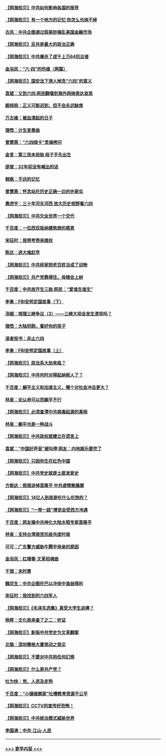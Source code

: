 #### [【网海拾贝】中共如何影响各国的报导](../pages/nsc993/n13012599.md?t=06111501) 
#### [【网海拾贝】有一个地方的记忆 你怎么也抹不掉](../pages/nsc993/n13009802.md?t=06111501) 
#### [古风：中共企图通过假美钞搞乱美国金融市场](../pages/nsc993/n13009626.md?t=06111501) 
#### [【网海拾贝】反共是最大的政治正确](../pages/nsc993/n13007051.md?t=06111501) 
#### [【网海拾贝】中共屠杀了成千上万64抗议者](../pages/nsc993/n13002713.md?t=06111501) 
#### [金浴凤：“六·四”的伤痕（两篇）](../pages/nsc993/n13001719.md?t=06111501) 
#### [【网海拾贝】国安法下港人悼念“六四”的意义](../pages/nsc993/n13001039.md?t=06111501) 
#### [袁斌：又到六四 网民翻墙到海外网络表达哀思](../pages/nsc993/n13000995.md?t=06111501) 
#### [颜纯钩：正义可能迟到，但不会永远缺席](../pages/nsc993/n13000920.md?t=06111501) 
#### [万古缘：被血漂起的日子](../pages/nsc993/n13000914.md?t=06111501) 
#### [理悟：计生变奏曲](../pages/nsc993/n13000414.md?t=06111501) 
#### [曾慧燕：“六四绿卡”灵魂拷问](../pages/nsc993/n13000277.md?t=06111501) 
#### [金言：第三孩未投胎 段子手先出生](../pages/nsc993/n13000215.md?t=06111501) 
#### [邵俊：32年前没有喊出的话](../pages/nsc993/n13000181.md?t=06111501) 
#### [戟枫：不远的记忆](../pages/nsc993/n13000121.md?t=06111501) 
#### [曾慧燕：怀念站在历史正确一边的许家屯](../pages/nsc993/n13000073.md?t=06111501) 
#### [惠虎宇：三十年河东河西 放大历史视野看六四](../pages/nsc993/n13000018.md?t=06111501) 
#### [【网海拾贝】中共欠全世界一个交代](../pages/nsc993/n12998706.md?t=06111501) 
#### [千百度：一位西双版纳建筑商的感恩](../pages/nsc993/n12998487.md?t=06111501) 
#### [宋征时：我带考卷来维权](../pages/nsc993/n12994088.md?t=06111501) 
#### [陈达：逃大难赶早](../pages/nsc993/n12993569.md?t=06111501) 
#### [【网海拾贝】中共砖家把老百姓当成了动物](../pages/nsc993/n12993483.md?t=06111501) 
#### [【网海拾贝】共产党靠得住，母猪会上树](../pages/nsc993/n12990730.md?t=06111501) 
#### [千百度：中共放开生三胎 网民：“爱谁生谁生”](../pages/nsc993/n12990644.md?t=06111501) 
#### [李勇：FBI安邦定国故事（下）](../pages/nsc993/n12987854.md?t=06111501) 
#### [汤姆：梳理三峡争议（3）——三峡大坝会发生溃坝吗？](../pages/nsc993/n12989806.md?t=06111501) 
#### [理悟：大陆同胞，看好你的孩子](../pages/nsc993/n12989778.md?t=06111501) 
#### [读者投书：非止六四](../pages/nsc993/n12989673.md?t=06111501) 
#### [李勇：FBI安邦定国故事（上）](../pages/nsc993/n12987749.md?t=06111501) 
#### [【网海拾贝】政法系大劫来临？](../pages/nsc993/n12987596.md?t=06111501) 
#### [【网海拾贝】中共何时对得起纳税人了？](../pages/nsc993/n12985578.md?t=06111501) 
#### [千百度：躺平主义和加速主义，哪个对社会冲击更大？](../pages/nsc993/n12985512.md?t=06111501) 
#### [林泉：论认命可以而躺平不行](../pages/nsc993/n12985505.md?t=06111501) 
#### [【网海拾贝】必须查清中共病毒起源的真相](../pages/nsc993/n12984276.md?t=06111501) 
#### [林泉：躺平也是一种战斗](../pages/nsc993/n12984194.md?t=06111501) 
#### [【网海拾贝】中共政权就建立在谎言上](../pages/nsc993/n12981880.md?t=06111501) 
#### [袁斌：“中国好声音”被叫停 网友：内地娱乐要完了](../pages/nsc993/n12981826.md?t=06111501) 
#### [【网海拾贝】只因你生在红色中国](../pages/nsc993/n12979096.md?t=06111501) 
#### [【网海拾贝】中共党史就是土匪发家史](../pages/nsc993/n12976478.md?t=06111501) 
#### [方能达：假借追悼袁隆平 中共虚情散臊腥](../pages/nsc993/n12976396.md?t=06111501) 
#### [【网海拾贝】14亿人到底是吃什么吃饱的？](../pages/nsc993/n12974125.md?t=06111501) 
#### [【网海拾贝】“一带一路”博览会受西方冷遇](../pages/nsc993/n12971787.md?t=06111501) 
#### [千百度：网友揭中共神化大陆水稻专家袁隆平](../pages/nsc993/n12971733.md?t=06111501) 
#### [林泉：支持台湾艰苦抗疫共度时艰](../pages/nsc993/n12971350.md?t=06111501) 
#### [可可：广东警方威胁牛腾宇母亲的原因](../pages/nsc993/n12971100.md?t=06111501) 
#### [金浴凤：红楼春·文革招魂曲](../pages/nsc993/n12970354.md?t=06111501) 
#### [千瑞：末时景](../pages/nsc993/n12970337.md?t=06111501) 
#### [魏京生：中共企图在巴以冲突中渔翁得利](../pages/nsc993/n12970286.md?t=06111501) 
#### [宋征时：我找到的六四军人](../pages/nsc993/n12970213.md?t=06111501) 
#### [【网海拾贝】《毛泽东选集》真受大学生追捧？](../pages/nsc993/n12968779.md?t=06111501) 
#### [杨晖：文化局来查了之二：听证](../pages/nsc993/n12966528.md?t=06111501) 
#### [【网海拾贝】新版中共党史为文革翻案](../pages/nsc993/n12967526.md?t=06111501) 
#### [北隐：深圳赛格大厦晃动之我见](../pages/nsc993/n12967393.md?t=06111501) 
#### [【网海拾贝】不要对中共抱任何幻想](../pages/nsc993/n12965222.md?t=06111501) 
#### [【网海拾贝】什么是共产党？](../pages/nsc993/n12962781.md?t=06111501) 
#### [吐为快：党、人民及走狗](../pages/nsc993/n12962747.md?t=06111501) 
#### [千百度：“小镇做题家”吐槽教育资源不公平](../pages/nsc993/n12962705.md?t=06111501) 
#### [【网海拾贝】CCTV的宣传好恐怖！](../pages/nsc993/n12959984.md?t=06111501) 
#### [【网海拾贝】中共统治模式威胁世界](../pages/nsc993/n12957622.md?t=06111501) 
#### [李国涛：中共‧江山‧人民](../pages/nsc993/n12957502.md?t=06111501) 

----
#### [ >>> 更早内容 <<< ](../indexes/nsc993-earlier.md)
